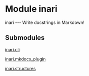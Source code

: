 # Module inari

inari --- Write docstrings in Markdown!

## Submodules

[inari.cli](cli-py)

[inari.mkdocs_plugin](mkdocs_plugin-py)

[inari.structures](structures-py)
